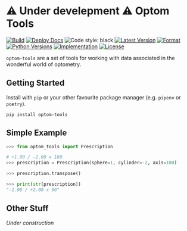 # ⚠️ Under develepment ⚠️ Optom Tools

[![Build](https://github.com/shivan-s/optom-tools/actions/workflows/build.yml/badge.svg)](https://github.com/shivan-s/optom-tools/actions/workflows/build.yml)
[![Deploy Docs](https://github.com/shivan-s/optom-tools/actions/workflows/docs.yml/badge.svg)](https://github.com/shivan-s/optom-tools/actions/workflows/docs.yml)
![Code style: black](https://img.shields.io/badge/code%20style-black-000000.svg)
[![Latest Version](https://img.shields.io/pypi/v/optom-tools.svg)](https://pypi.python.org/pypi/optom-tools/)
[![Format](https://img.shields.io/pypi/format/optom-tools.svg)](https://pypi.python.org/pypi/optom-tools/)
[![Python Versions](https://img.shields.io/pypi/pyversions/optom-tools.svg)](https://pypi.python.org/pypi/optom-tools/)
[![Implementation](https://img.shields.io/pypi/implementation/optom-tools.svg)](https://pypi.python.org/pypi/optom-tools/)
[![License](https://img.shields.io/pypi/status/optom-tools.svg)](https://pypi.python.org/pypi/optom-tools/)

`optom-tools` are a set of tools for working with data associated in the wonderful world of optometry.

## Getting Started

Install with `pip` or your other favourite package manager (e.g. `pipenv` or `poetry`).

```shell
pip install optom-tools
```

## Simple Example

```python
>>> from optom_tools import Prescription

# +1.00 / -2.00 x 180
>>> prescription = Prescription(sphere=1, cylinder=-2, axis=180)

>>> prescription.transpose()

>>> print(str(prescription))
"-1.00 / +2.00 x 90"
```

## Other Stuff

*Under construction*
